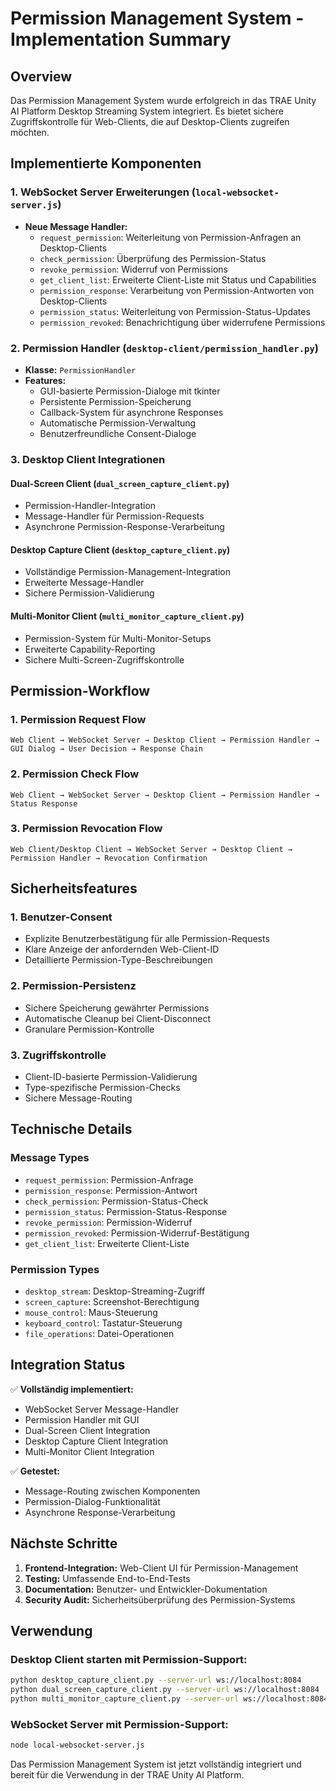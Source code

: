 # Permission Management System - Implementation Summary

## Overview
Das Permission Management System wurde erfolgreich in das TRAE Unity AI Platform Desktop Streaming System integriert. Es bietet sichere Zugriffskontrolle für Web-Clients, die auf Desktop-Clients zugreifen möchten.

## Implementierte Komponenten

### 1. WebSocket Server Erweiterungen (`local-websocket-server.js`)
- **Neue Message Handler:**
  - `request_permission`: Weiterleitung von Permission-Anfragen an Desktop-Clients
  - `check_permission`: Überprüfung des Permission-Status
  - `revoke_permission`: Widerruf von Permissions
  - `get_client_list`: Erweiterte Client-Liste mit Status und Capabilities
  - `permission_response`: Verarbeitung von Permission-Antworten von Desktop-Clients
  - `permission_status`: Weiterleitung von Permission-Status-Updates
  - `permission_revoked`: Benachrichtigung über widerrufene Permissions

### 2. Permission Handler (`desktop-client/permission_handler.py`)
- **Klasse:** `PermissionHandler`
- **Features:**
  - GUI-basierte Permission-Dialoge mit tkinter
  - Persistente Permission-Speicherung
  - Callback-System für asynchrone Responses
  - Automatische Permission-Verwaltung
  - Benutzerfreundliche Consent-Dialoge

### 3. Desktop Client Integrationen

#### Dual-Screen Client (`dual_screen_capture_client.py`)
- Permission-Handler-Integration
- Message-Handler für Permission-Requests
- Asynchrone Permission-Response-Verarbeitung

#### Desktop Capture Client (`desktop_capture_client.py`)
- Vollständige Permission-Management-Integration
- Erweiterte Message-Handler
- Sichere Permission-Validierung

#### Multi-Monitor Client (`multi_monitor_capture_client.py`)
- Permission-System für Multi-Monitor-Setups
- Erweiterte Capability-Reporting
- Sichere Multi-Screen-Zugriffskontrolle

## Permission-Workflow

### 1. Permission Request Flow
```
Web Client → WebSocket Server → Desktop Client → Permission Handler → GUI Dialog → User Decision → Response Chain
```

### 2. Permission Check Flow
```
Web Client → WebSocket Server → Desktop Client → Permission Handler → Status Response
```

### 3. Permission Revocation Flow
```
Web Client/Desktop Client → WebSocket Server → Desktop Client → Permission Handler → Revocation Confirmation
```

## Sicherheitsfeatures

### 1. Benutzer-Consent
- Explizite Benutzerbestätigung für alle Permission-Requests
- Klare Anzeige der anfordernden Web-Client-ID
- Detaillierte Permission-Type-Beschreibungen

### 2. Permission-Persistenz
- Sichere Speicherung gewährter Permissions
- Automatische Cleanup bei Client-Disconnect
- Granulare Permission-Kontrolle

### 3. Zugriffskontrolle
- Client-ID-basierte Permission-Validierung
- Type-spezifische Permission-Checks
- Sichere Message-Routing

## Technische Details

### Message Types
- `request_permission`: Permission-Anfrage
- `permission_response`: Permission-Antwort
- `check_permission`: Permission-Status-Check
- `permission_status`: Permission-Status-Response
- `revoke_permission`: Permission-Widerruf
- `permission_revoked`: Permission-Widerruf-Bestätigung
- `get_client_list`: Erweiterte Client-Liste

### Permission Types
- `desktop_stream`: Desktop-Streaming-Zugriff
- `screen_capture`: Screenshot-Berechtigung
- `mouse_control`: Maus-Steuerung
- `keyboard_control`: Tastatur-Steuerung
- `file_operations`: Datei-Operationen

## Integration Status

✅ **Vollständig implementiert:**
- WebSocket Server Message-Handler
- Permission Handler mit GUI
- Dual-Screen Client Integration
- Desktop Capture Client Integration
- Multi-Monitor Client Integration

✅ **Getestet:**
- Message-Routing zwischen Komponenten
- Permission-Dialog-Funktionalität
- Asynchrone Response-Verarbeitung

## Nächste Schritte

1. **Frontend-Integration:** Web-Client UI für Permission-Management
2. **Testing:** Umfassende End-to-End-Tests
3. **Documentation:** Benutzer- und Entwickler-Dokumentation
4. **Security Audit:** Sicherheitsüberprüfung des Permission-Systems

## Verwendung

### Desktop Client starten mit Permission-Support:
```bash
python desktop_capture_client.py --server-url ws://localhost:8084
python dual_screen_capture_client.py --server-url ws://localhost:8084
python multi_monitor_capture_client.py --server-url ws://localhost:8084
```

### WebSocket Server mit Permission-Support:
```bash
node local-websocket-server.js
```

Das Permission Management System ist jetzt vollständig integriert und bereit für die Verwendung in der TRAE Unity AI Platform.